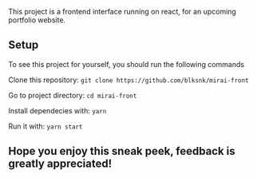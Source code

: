 This project is a frontend interface running on react, for an upcoming portfolio website.

## Setup

To see this project for yourself, you should run the following commands

Clone this repository:
 `git clone https://github.com/blksnk/mirai-front`

Go to project directory:
 `cd mirai-front`

Install dependecies with:
 `yarn`

Run it with:
 `yarn start`

## Hope you enjoy this sneak peek, feedback is greatly appreciated!
